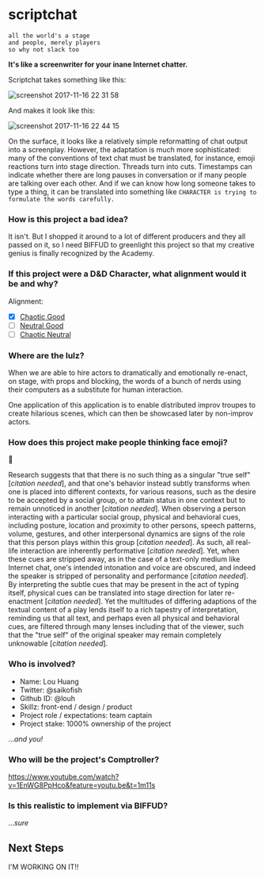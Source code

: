 # scriptchat

```
all the world's a stage
and people, merely players
so why not slack too
```

**It's like a screenwriter for your inane Internet chatter.**

Scriptchat takes something like this:

![screenshot 2017-11-16 22 31 58](https://user-images.githubusercontent.com/2553268/32928333-7511f550-cb1f-11e7-877d-923575e35576.png)

And makes it look like this:

![screenshot 2017-11-16 22 44 15](https://user-images.githubusercontent.com/2553268/32928404-c297cb24-cb1f-11e7-802c-335a65eee0bc.png)

On the surface, it looks like a relatively simple reformatting of chat output into a screenplay. However, the adaptation is much more sophisticated: many of the conventions of text chat must be translated, for instance, emoji reactions turn into stage direction. Threads turn into cuts. Timestamps can indicate whether there are long pauses in conversation or if many people are talking over each other. And if we can know how long someone takes to type a thing, it can be translated into something like `CHARACTER is trying to formulate the words carefully.`

### How is this project a bad idea?

It isn't. But I shopped it around to a lot of different producers and they all passed on it, so I need BIFFUD to greenlight this project so that my creative genius is finally recognized by the Academy.

### If this project were a D&D Character, what alignment would it be and why?

Alignment:
- [x] [Chaotic Good](http://easydamus.com/chaoticgood.html)
- [ ] [Neutral Good](http://easydamus.com/neutralgood.html)
- [ ] [Chaotic Neutral](http://easydamus.com/chaoticneutral.html)

### Where are the lulz?

When we are able to hire actors to dramatically and emotionally re-enact, on stage, with props and blocking, the words of a bunch of nerds using their computers as a substitute for human interaction.

One application of this application is to enable distributed improv troupes to create hilarious scenes, which can then be showcased later by non-improv actors.

### How does this project make people thinking face emoji?

🤔 

Research suggests that that there is no such thing as a singular "true self" [_citation needed_], and that one's behavior instead subtly transforms when one is placed into different contexts, for various reasons, such as the desire to be accepted by a social group, or to attain status in one context but to remain unnoticed in another [_citation needed_]. When observing a person interacting with a particular social group, physical and behavioral cues, including posture, location and proximity to other persons, speech patterns, volume, gestures, and other interpersonal dynamics are signs of the role that this person plays within this group [_citation needed_]. As such, all real-life interaction are inherently performative  [_citation needed_]. Yet, when these cues are stripped away, as in the case of a text-only medium like Internet chat, one's intended intonation and voice are obscured, and indeed the speaker is stripped of personality and performance [_citation needed_]. By interpreting the subtle cues that may be present in the act of typing itself, physical cues can be translated into stage direction for later re-enactment [_citation needed_]. Yet the multitudes of differing adaptions of the textual content of a play lends itself to a rich tapestry of interpretation, reminding us that all text, and perhaps even all physical and behavioral cues, are filtered through many lenses including that of the viewer, such that the "true self" of the original speaker may remain completely unknowable [_citation needed_].

### Who is involved?

- Name: Lou Huang
- Twitter: @saikofish
- Github ID: @louh
- Skillz: front-end / design / product
- Project role / expectations: team captain
- Project stake: 1000% ownership of the project

...*and you!*

### Who will be the project's Comptroller?

https://www.youtube.com/watch?v=1EnWG8PpHco&feature=youtu.be&t=1m11s

### Is this realistic to implement via BIFFUD?

...*sure*

## Next Steps

I'M WORKING ON IT!!
